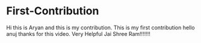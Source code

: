 # First-Contribution
Hi this is Aryan and this is my contribution.
This is my first contribution
hello anuj thanks for this video. Very Helpful
Jai Shree Ram!!!!!!!

